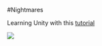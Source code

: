 #Nightmares

Learning Unity with this [tutorial](https://unity3d.com/learn/tutorials/projects/survival-shooter-tutorial)

![](Screenshots/Chase.gif)
